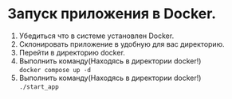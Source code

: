 # Запуск приложения в Docker.
1. Убедиться что в системе установлен Docker.
2. Склонировать приложение в удобную для вас директорию.
3. Перейти в директорию docker.
4. Выполнить команду(Находясь в директории docker!) <br> ```docker compose up -d```
5. Выполнить команду(Находясь в директории docker!) <br> ```./start_app```
